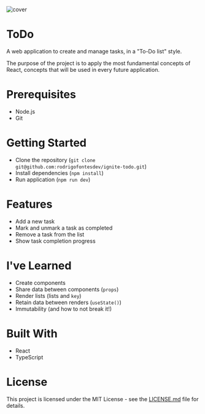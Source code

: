![cover](https://github.com/rodrigofontesdev/ignite-todo/assets/17281370/c105368c-7365-449b-b040-7d333484c2b7)

# ToDo

A web application to create and manage tasks, in a "To-Do list" style.

The purpose of the project is to apply the most fundamental concepts of React, concepts that will be used in every future application.

# Prerequisites

- Node.js
- Git

# Getting Started

- Clone the repository (`git clone git@github.com:rodrigofontesdev/ignite-todo.git`)
- Install dependencies (`npm install`)
- Run application (`npm run dev`)

# Features

- Add a new task
- Mark and unmark a task as completed
- Remove a task from the list
- Show task completion progress

# I've Learned

- Create components
- Share data between components (`props`)
- Render lists (lists and `key`)
- Retain data between renders (`useState()`)
- Immutability (and how to not break it!)

# Built With

- React
- TypeScript

# License

This project is licensed under the MIT License - see the [LICENSE.md](https://github.com/rodrigofontesdev/ignite-todo/blob/main/LICENSE) file for details.
